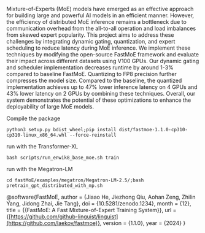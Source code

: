 Mixture-of-Experts (MoE) models have emerged as an effective approach for building large and powerful AI models in an efficient manner. However, the efficiency of distributed MoE inference remains a bottleneck due to communication overhead from the all-to-all operation and load imbalances from skewed expert popularity. This project aims to address these challenges by integrating dynamic gating, quantization, and expert scheduling to reduce latency during MoE inference. We implement these techniques by modifying the open-source FastMoE framework and evaluate their impact across different datasets using V100 GPUs. Our dynamic gating and scheduler implementation decreases runtime by around 1-3% compared to baseline FastMoE. Quantizing to FP8 precision further compresses the model size. Compared to the baseline, the quantized implementation achieves up to 47% lower inference latency on 4 GPUs and 43% lower latency on 2 GPUs by combining these techniques. Overall, our system demonstrates the potential of these optimizations to enhance the deployability of large MoE models.


Compile the package
```
python3 setup.py bdist_wheel;pip install dist/fastmoe-1.1.0-cp310-cp310-linux_x86_64.whl --force-reinstall
```


run with the Transformer-XL

```
bash scripts/run_enwik8_base_moe.sh train
```

run with the Megatron-LM
```
cd fastMoE/examples/megatron/Megatron-LM-2.5/;bash pretrain_gpt_distributed_with_mp.sh
```


@software{FastMoE,
  author = {Jiaao He, Jiezhong Qiu, Aohan Zeng, Zhilin Yang, Jidong Zhai, Jie Tang},
  doi = {10.5281/zenodo.1234},
  month = {12},
  title = {{FastMoE: A Fast Mixture-of-Expert Training System}},
  url = {[https://github.com/github-linguist/linguist](https://github.com/laekov/fastmoe)},
  version = {1.1.0},
  year = {2024}
}
